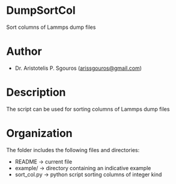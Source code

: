 # DumpSortCol
Sort columns of Lammps dump files

# Author
- Dr. Aristotelis P. Sgouros (arissgouros@gmail.com)

# Description
The script can be used for sorting columns of Lammps dump files

# Organization
The folder includes the following files and directories:
 - README      -> current file
 - example/    -> directory containing an indicative example
 - sort_col.py -> python script sorting columns of integer kind
